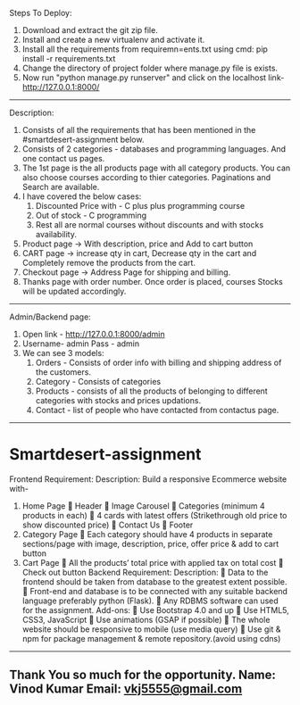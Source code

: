 Steps To Deploy:

1. Download and extract the git zip file.
2. Install and create a new virtualenv and activate it.
3. Install all the requirements from requiremn=ents.txt using cmd: pip install -r requirements.txt
3. Change the directory of project folder where manage.py file is exists.
4. Now run "python manage.py runserver" and click on the localhost link- http://127.0.0.1:8000/
------------------------------------------------------------------------------------------------------------------------
Description:

1. Consists of all the requirements that has been mentioned in the #smartdesert-assignment below.
2. Consists of 2 categories - databases and programming languages. And one contact us pages.
3. The 1st page is the all products page with all category products. You can also choose courses according to thier categories. Paginations and Search are available.
4. I have covered the below cases:
    1. Discounted Price with - C plus plus programming course
    2. Out of stock - C programming
    3. Rest all are normal courses without discounts and with stocks availability.
5. Product page -> With description, price and Add to cart button    
6. CART page -> increase qty in cart, Decrease qty in the cart and Completely remove the products from the cart. 
7. Checkout page -> Address Page for shipping and billing.
8. Thanks page with order number. Once order is placed, courses Stocks will be updated accordingly.
------------------------------------------------------------------------------------------------------------------------
Admin/Backend page:

1. Open link - http://127.0.0.1:8000/admin
2. Username- admin
   Pass - admin
3. We can see 3 models: 
    1. Orders - Consists of order info with billing and shipping address of the customers.
    2. Category - Consists of categories
    3. Products - consists of all the products of belonging to different categories with stocks and prices updations.
    4. Contact - list of people who have contacted from contactus page.
------------------------------------------------------------------------------------------------------------------------
# Smartdesert-assignment

Frontend Requirement:
Description:
Build a responsive Ecommerce website with-
1. Home Page
 Header
 Image Carousel
 Categories (minimum 4 products in each)
 4 cards with latest offers (Strikethrough old price to show discounted price)
 Contact Us
 Footer
2. Category Page
 Each category should have 4 products in separate sections/page with image,
description, price, offer price &amp; add to cart button
3. Cart Page
 All the products’ total price with applied tax on total cost
 Check out button
Backend Requirement:
Description:
 Data to the frontend should be taken from database to the greatest extent possible.
 Front-end and database is to be connected with any suitable backend language
preferably python (Flask).
 Any RDBMS software can used for the assignment.
Add-ons:
 Use Bootstrap 4.0 and up
 Use HTML5, CSS3, JavaScript
 Use animations (GSAP if possible)
 The whole website should be responsive to mobile (use media query)
 Use git &amp; npm for package management &amp; remote repository.(avoid using cdns)
------------------------------------------------------------------------------------------------------------------------

Thank You so much for the opportunity.
Name: Vinod Kumar
Email: vkj5555@gmail.com
------------------------------------------------------------------------------------------------------------------------

